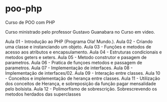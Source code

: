 # poo-php
 Curso de POO com PHP

 Curso ministrado pelo professor Gustavo Guanabara no Curso em video.

 Aula 01 - Introdução ao PHP (Programa Ola! Mundo.).
 Aula 02 - Criando uma classe e instanciando um objeto.
 Aula 03 - Funções e metodos de acesso aos atributos e encapsulamento.
 Aula 04 - Estruturas condicionais e metodos geters e seters.
 Aula 05 - Metodo construtor e pasagem de parametros.
 Aula 06 - Pratica de funçoes metodos e passagem de parametros.
 Aula 07 - Implementação de interfaces.
 Aula 08 - Implementação de interfaces/02.
 Aula 09 - Interação entre classes.
 Aula 10 - Conceitos e implementação de herança entre classes.
 Aula 11 - Utilização dos conceitos de Herança, e sobreposição da função pagar mensalidade pelo bolsista.
 Aula 12 - Polimorfismo de sobrescrição. Sobrescrevendo os metodos herdados das superclasses 